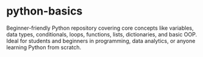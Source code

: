 # python-basics
Beginner-friendly Python repository covering core concepts like variables, data types, conditionals, loops, functions, lists, dictionaries, and basic OOP. Ideal for students and beginners in programming, data analytics, or anyone learning Python from scratch.
